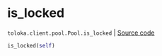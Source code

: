# is_locked
`toloka.client.pool.Pool.is_locked` | [Source code](https://github.com/Toloka/toloka-kit/blob/v0.1.26/src/client/pool/__init__.py#L249)

```python
is_locked(self)
```

